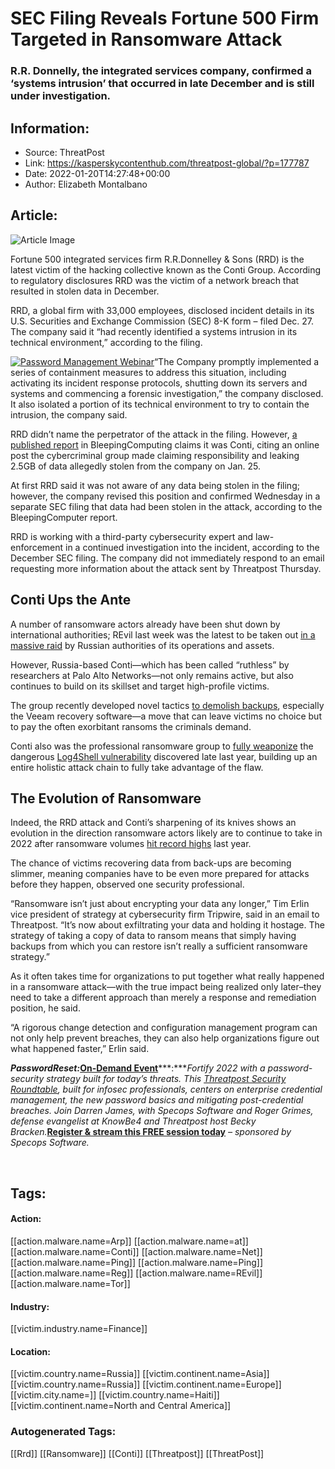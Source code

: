 # SEC Filing Reveals Fortune 500 Firm Targeted in Ransomware Attack
### R.R. Donnelly, the integrated services company, confirmed a ‘systems intrusion’ that occurred in late December and is still under investigation.

## Information:
+ Source: ThreatPost
+ Link: https://kasperskycontenthub.com/threatpost-global/?p=177787
+ Date: 2022-01-20T14:27:48+00:00
+ Author: Elizabeth Montalbano


## Article:
![Article Image](https://media.threatpost.com/wp-content/uploads/sites/103/2019/06/20122305/Ransomware.jpg)

Fortune 500 integrated services firm R.R.Donnelley & Sons (RRD) is the latest victim of the hacking collective known as the Conti Group. According to regulatory disclosures RRD was the victim of a network breach that resulted in stolen data in December.


RRD, a global firm with 33,000 employees, disclosed incident details in its U.S. Securities and Exchange Commission (SEC) 8-K form – filed Dec. 27. The company said it “had recently identified a systems intrusion in its technical environment,” according to the filing.


[![Password Management Webinar](https://media.threatpost.com/wp-content/uploads/sites/103/2022/01/12124026/specops_300x250_watch.jpg)](https://threatpost.com/webinars/password-reset-claiming-control-of-credentials-to-stop-attacks/)“The Company promptly implemented a series of containment measures to address this situation, including activating its incident response protocols, shutting down its servers and systems and commencing a forensic investigation,” the company disclosed. It also isolated a portion of its technical environment to try to contain the intrusion, the company said.


RRD didn’t name the perpetrator of the attack in the filing. However, [a published report](https://www.bleepingcomputer.com/news/security/marketing-giant-rrd-confirms-data-theft-in-conti-ransomware-attack/) in BleepingComputing claims it was Conti, citing an online post the cybercriminal group made claiming responsibility and leaking 2.5GB of data allegedly stolen from the company on Jan. 25.


At first RRD said it was not aware of any data being stolen in the filing; however, the company revised this position and confirmed Wednesday in a separate SEC filing that data had been stolen in the attack, according to the BleepingComputer report.


RRD is working with a third-party cybersecurity expert and law-enforcement in a continued investigation into the incident, according to the December SEC filing. The company did not immediately respond to an email requesting more information about the attack sent by Threatpost Thursday.


**Conti Ups the Ante**
----------------------


A number of ransomware actors already have been shut down by international authorities; REvil last week was the latest to be taken out [in a massive raid](https://threatpost.com/russian-security-revil-ransomware/177660/) by Russian authorities of its operations and assets.


However, Russia-based Conti—which has been called “ruthless” by researchers at Palo Alto Networks—not only remains active, but also continues to build on its skillset and target high-profile victims.


The group recently developed novel tactics [to demolish backups](https://threatpost.com/conti-ransomware-backups/175114/), especially the Veeam recovery software—a move that can leave victims no choice but to pay the often exorbitant ransoms the criminals demand.


Conti also was the professional ransomware group to [fully weaponize](https://threatpost.com/conti-ransomware-gang-has-full-log4shell-attack-chain/177173/) the dangerous [Log4Shell vulnerability](https://threatpost.com/zero-day-in-ubiquitous-apache-log4j-tool-under-active-attack/176937/) discovered late last year, building up an entire holistic attack chain to fully take advantage of the flaw.


**The Evolution of Ransomware**
-------------------------------


Indeed, the RRD attack and Conti’s sharpening of its knives shows an evolution in the direction ransomware actors likely are to continue to take in 2022 after ransomware volumes [hit record highs](https://threatpost.com/ransomware-volumes-record-highs-2021/168327/) last year.


The chance of victims recovering data from back-ups are becoming slimmer, meaning companies have to be even more prepared for attacks before they happen, observed one security professional.


“Ransomware isn’t just about encrypting your data any longer,” Tim Erlin vice president of strategy at cybersecurity firm Tripwire, said in an email to Threatpost. “It’s now about exfiltrating your data and holding it hostage. The strategy of taking a copy of data to ransom means that simply having backups from which you can restore isn’t really a sufficient ransomware strategy.”


As it often takes time for organizations to put together what really happened in a ransomware attack—with the true impact being realized only later–they need to take a different approach than merely a response and remediation position, he said.


“A rigorous change detection and configuration management program can not only help prevent breaches, they can also help organizations figure out what happened faster,” Erlin said.


***Password******Reset:***[**On-Demand Event**](https://threatpost.com/webinars/password-reset-claiming-control-of-credentials-to-stop-attacks/)***:****Fortify 2022 with a password-security strategy built for today’s threats. This [Threatpost Security Roundtable](https://threatpost.com/webinars/password-reset-claiming-control-of-credentials-to-stop-attacks/), built for infosec professionals, centers on enterprise credential management, the new password basics and mitigating post-credential breaches. Join Darren James, with Specops Software and Roger Grimes, defense evangelist at KnowBe4 and Threatpost host Becky Bracken.*[**Register & stream this FREE session today**](https://threatpost.com/webinars/password-reset-claiming-control-of-credentials-to-stop-attacks/) *– sponsored by Specops Software.*


 





## Tags:

#### Action:
[[action.malware.name=Arp]] [[action.malware.name=at]] [[action.malware.name=Conti]] [[action.malware.name=Net]] [[action.malware.name=Ping]] [[action.malware.name=Ping]] [[action.malware.name=Reg]] [[action.malware.name=REvil]] [[action.malware.name=Tor]]

#### Industry:
[[victim.industry.name=Finance]]

#### Location:
[[victim.country.name=Russia]] [[victim.continent.name=Asia]] [[victim.country.name=Russia]] [[victim.continent.name=Europe]] [[victim.city.name=]] [[victim.country.name=Haiti]] [[victim.continent.name=North and Central America]]

### Autogenerated Tags:
[[Rrd]] [[Ransomware]] [[Conti]] [[Threatpost]] [[ThreatPost]]

